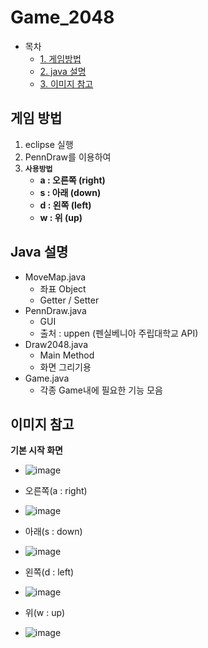 # Game_2048

- 목차
  - [1. 게임방법](#게임-방법)
  - [2. java 설명](#java-설명)
  - [3. 이미지 참고](#이미지-참고)



## 게임 방법

1. eclipse 실행
2. PennDraw를 이용하여 
3. **`사용방법`**
   - **a : 오른쪽 (right)**
   - **s : 아래 (down)**
   - **d : 왼쪽 (left)**
   - **w : 위 (up)**





## Java 설명

- MoveMap.java
  - 좌표 Object
  - Getter / Setter
- PennDraw.java
  - GUI
  - 출처 : uppen (펜실베니아 주립대학교 API)
- Draw2048.java
  - Main Method
  - 화면 그리기용
- Game.java
  - 각종 Game내에 필요한 기능 모음



## 이미지 참고

**기본 시작 화면**

- ![image](https://user-images.githubusercontent.com/46014771/117570061-b4b96800-b103-11eb-932e-1ad777426f9d.png)


- 오른쪽(a : right)
- ![image](https://user-images.githubusercontent.com/46014771/117570066-bf73fd00-b103-11eb-9e02-3865cfcc7afe.png)
- 아래(s : down)
- ![image](https://user-images.githubusercontent.com/46014771/117570069-c7cc3800-b103-11eb-9af7-e1a8c2cb0055.png)
- 왼쪽(d : left)
- ![image](https://user-images.githubusercontent.com/46014771/117570075-d155a000-b103-11eb-8283-ff52acaeaf6a.png)
- 위(w : up)
- ![image](https://user-images.githubusercontent.com/46014771/117570081-da467180-b103-11eb-8378-5cf4fe9334a6.png)